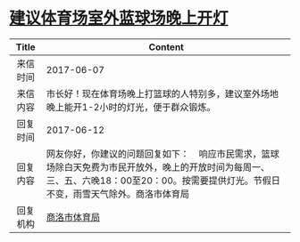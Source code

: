# <a href="http://www.shangluo.gov.cn/zmhd/ldxxxx.jsp?urltype=leadermail.LeaderMailContentUrl&wbtreeid=1112&leadermailid=4195">建议体育场室外蓝球场晚上开灯</a>
| Title |                                               Content                                               |
|:-----:|-----------------------------------------------------------------------------------------------------|
| 来信时间  | 2017-06-07                                                                                          |
| 来信内容  | 市长好！现在体育场晚上打篮球的人特别多，建议室外场地晚上能开1-2小时的灯光，便于群众锻炼。                                                      |
| 回复时间  | 2017-06-12                                                                                          |
| 回复内容  | 网友你好，你建议的问题回复如下：    响应市民需求，篮球场除白天免费为市民开放外，晚上的开放时间为每周一、三、五、六晚18：00至20：00。按需要提供灯光。节假日不变，雨雪天气除外。商洛市体育局 |
| 回复机构  | <a href="../../categories/agencies/商洛市体育局.md">商洛市体育局</a>                                              |